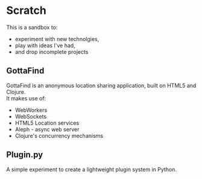 Scratch
=======

This is a sandbox to:
* experiment with new technolgies, 
* play with ideas I've had, 
* and drop incomplete projects


GottaFind
---------

GottaFind is an anonymous location sharing application, built on HTML5 and Clojure.  
It makes use of:

* WebWorkers
* WebSockets
* HTML5 Location services
* Aleph - async web server
* Clojure's concurrency mechanisms


Plugin.py
---------

A simple experiment to create a lightweight plugin system in Python.


